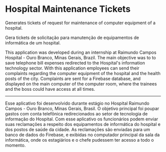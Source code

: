 # Hospital Maintenance Tickets
Generates tickets of request for maintenance of computer equipment of a hospital.

Gera tickets de solicitação para manutenção de equipamentos de informática de um hospital.

This application was developed during an internship at Raimundo Campos Hospital - Ouro Branco, Minas Gerais, Brazil. The main objective was to
to save telephone bill expenses redirected to the Hospital's information technology sector. With this application employees can
send their complaints regarding the computer equipment of the hospital and the health posts of the city. Complaints are sent
for a Firebase database, and displayed on the main computer of the computer room, where the trainees and the boss could have
access at all times.

---

Esse aplicativo foi desenvolvido durante estágio no Hospital Raimundo Campos - Ouro Branco, Minas Gerais, Brasil. O objetivo principal foi
poupar gastos com conta telefônica redirecionados ao setor de tecnologia de informação do Hospital. Com esse aplicativo os funcionários podem
enviar suas reclamações a respeito dos equipamentos de informática do hospital e dos postos de saúde da cidade. As reclamações são enviadas
para um banco de dados do Firebase, e exibidas no computador principal da sala da informática, onde os estagiários e o chefe pudessem ter 
acesso a todo o momento.
